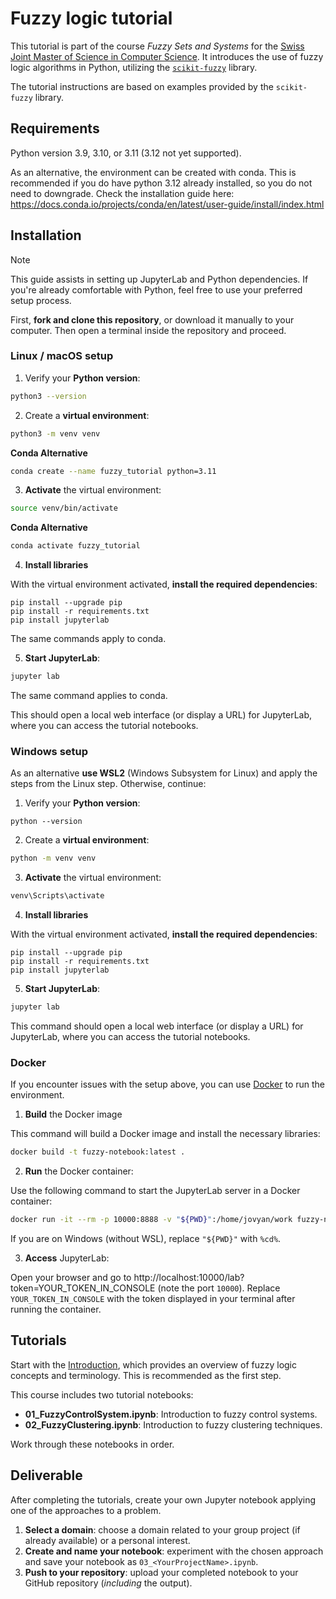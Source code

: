 # Fuzzy logic tutorial

This tutorial is part of the course _Fuzzy Sets and Systems_
for the [Swiss Joint Master of Science in Computer Science](https://mcs.unibnf.ch/). 
It introduces the use of fuzzy logic algorithms in Python, 
utilizing the [`scikit-fuzzy`](https://scikit-fuzzy.github.io/scikit-fuzzy/) library.

The tutorial instructions are based on examples provided by the `scikit-fuzzy` library.

## Requirements

Python version 3.9, 3.10, or 3.11 (3.12 not yet supported).

As an alternative, the environment can be created with conda. This is recommended if you do have python 3.12 already
installed, so you do not need to downgrade. Check the installation guide here:
https://docs.conda.io/projects/conda/en/latest/user-guide/install/index.html

## Installation

> [!NOTE]
> This guide assists in setting up JupyterLab and Python dependencies. 
> If you're already comfortable with Python, feel free to use your preferred setup process.

First, **fork and clone this repository**, or download it manually to your computer. 
Then open a terminal inside the repository and proceed.

### Linux / macOS setup

1. Verify your **Python version**:

```bash
python3 --version
```

2. Create a **virtual environment**:

```bash
python3 -m venv venv
```

**Conda Alternative**

```bash
conda create --name fuzzy_tutorial python=3.11
```

3. **Activate** the virtual environment:

```bash
source venv/bin/activate
```

**Conda Alternative**
```bash
conda activate fuzzy_tutorial
```

4. **Install libraries**

With the virtual environment activated, **install the required dependencies**:

```
pip install --upgrade pip
pip install -r requirements.txt
pip install jupyterlab
```

The same commands apply to conda.

5. **Start JupyterLab**:

```bash
jupyter lab
```
The same command applies to conda.

This should open a local web interface (or display a URL) for JupyterLab, where you can access the tutorial notebooks.


### Windows setup

As an alternative **use WSL2** (Windows Subsystem for Linux) and apply the steps from the Linux step.
Otherwise, continue:

1. Verify your **Python version**:

```shell
python --version
```

2. Create a **virtual environment**:

```bash
python -m venv venv
```

3. **Activate** the virtual environment:

```bash
venv\Scripts\activate
```

4. **Install libraries**

With the virtual environment activated, **install the required dependencies**:

```
pip install --upgrade pip
pip install -r requirements.txt
pip install jupyterlab
```

5. **Start JupyterLab**:

```bash
jupyter lab
```

This command should open a local web interface (or display a URL) for JupyterLab, where you can access the tutorial notebooks.

### Docker

If you encounter issues with the setup above, you can use [Docker](https://docs.docker.com/get-docker/) to run the environment.

1. **Build** the Docker image

This command will build a Docker image and install the necessary libraries:

```bash
docker build -t fuzzy-notebook:latest .
```

2. **Run** the Docker container:

Use the following command to start the JupyterLab server in a Docker container:

```bash
docker run -it --rm -p 10000:8888 -v "${PWD}":/home/jovyan/work fuzzy-notebook:latest
```

If you are on Windows (without WSL), replace `"${PWD}"` with `%cd%`.

3. **Access** JupyterLab:

Open your browser and go to http://localhost:10000/lab?token=YOUR_TOKEN_IN_CONSOLE (note the port `10000`).
Replace `YOUR_TOKEN_IN_CONSOLE` with the token displayed in your terminal after running the container. 


## Tutorials

Start with the [Introduction](./Introduction.md), which provides an overview 
of fuzzy logic concepts and terminology. This is recommended as the first step.

This course includes two tutorial notebooks:

* **01_FuzzyControlSystem.ipynb**: Introduction to fuzzy control systems.
* **02_FuzzyClustering.ipynb**: Introduction to fuzzy clustering techniques.

Work through these notebooks in order.

## Deliverable

After completing the tutorials, create your own Jupyter notebook applying one of the approaches to a problem.

1. **Select a domain**: choose a domain related to your group project (if already available) or a personal interest. 
2. **Create and name your notebook**: experiment with the chosen approach and save your notebook as `03_<YourProjectName>.ipynb`. 
3. **Push to your repository**: upload your completed notebook to your GitHub repository (_including_ the output).